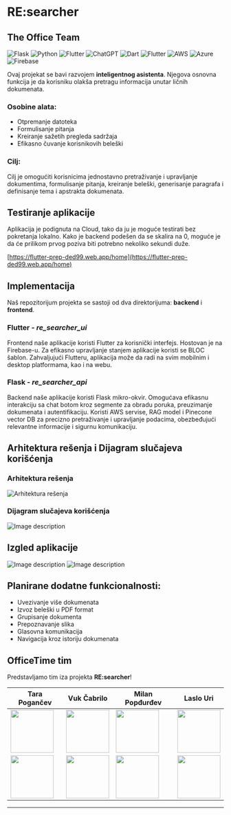 # RE:searcher
## The Office Team

![Flask](https://img.shields.io/badge/flask-%23000.svg?style=for-the-badge&logo=flask&logoColor=white)
![Python](https://img.shields.io/badge/python-3670A0?style=for-the-badge&logo=python&logoColor=ffdd54)
![Flutter](https://img.shields.io/badge/Flutter-%2302569B.svg?style=for-the-badge&logo=Flutter&logoColor=white)
![ChatGPT](https://img.shields.io/badge/chatGPT-74aa9c?style=for-the-badge&logo=openai&logoColor=white)
![Dart](https://img.shields.io/badge/dart-%230175C2.svg?style=for-the-badge&logo=dart&logoColor=white)
![Flutter](https://img.shields.io/badge/Flutter-%2302569B.svg?style=for-the-badge&logo=Flutter&logoColor=white)
![AWS](https://img.shields.io/badge/AWS-%23FF9900.svg?style=for-the-badge&logo=amazon-aws&logoColor=white)
![Azure](https://img.shields.io/badge/azure-%230072C6.svg?style=for-the-badge&logo=microsoftazure&logoColor=white)
![Firebase](https://img.shields.io/badge/firebase-%23039BE5.svg?style=for-the-badge&logo=firebase)

Ovaj projekat se bavi razvojem **inteligentnog asistenta**. Njegova osnovna funkcija je da korisniku olakša pretragu informacija unutar ličnih dokumenata.

### Osobine alata:

- Otpremanje datoteka
- Formulisanje pitanja
- Kreiranje sažetih pregleda sadržaja
- Efikasno čuvanje korisnikovih beleški

### Cilj:

Cilj je omogućiti korisnicima jednostavno pretraživanje i upravljanje dokumentima, formulisanje pitanja, kreiranje beleški, generisanje paragrafa i definisanje tema i apstrakta dokumenata.

## Testiranje aplikacije
Aplikacija je podignuta na Cloud, tako da ju je moguće testirati bez pokretanja lokalno. Kako je backend podešen da se skalira na 0, moguće je da će prilikom prvog poziva biti potrebno nekoliko sekundi duže. 

[https://flutter-prep-ded99.web.app/home](https://flutter-prep-ded99.web.app/home)

## Implementacija

Naš repozitorijum projekta se sastoji od dva direktorijuma: **backend** i **frontend**.

### Flutter - _re_searcher_ui_

Frontend naše aplikacije koristi Flutter za korisnički interfejs. Hostovan je na Firebase-u. Za efikasno upravljanje stanjem aplikacije koristi se BLOC šablon. Zahvaljujući Flutteru, aplikacija može da radi na svim mobilnim i desktop platformama, kao i na webu.

### Flask - _re_searcher_api_

Backend naše aplikacije koristi Flask mikro-okvir. Omogućava efikasnu interakciju sa chat botom kroz segmente za obradu poruka, preuzimanje dokumenata i autentifikaciju. Koristi AWS servise, RAG model i Pinecone vector DB za precizno pretraživanje i upravljanje podacima, obezbeđujući relevantne informacije i sigurnu komunikaciju.

## Arhitektura rešenja i Dijagram slučajeva korišćenja

### Arhitektura rešenja

<image src="assets/project_architecture.jpg" alt="Arhitektura rešenja">

### Dijagram slučajeva korišćenja

<image src="assets/UseCase.png" alt="Image description">

## Izgled aplikacije

<image src="assets/showcase.gif" alt="Image description">

<image src="assets/Screenshot1.jpg" alt="Image description">

## Planirane dodatne funkcionalnosti:

- Uvezivanje više dokumenata
- Izvoz beleški u PDF format
- Grupisanje dokumenta
- Prepoznavanje slika
- Glasovna komunikacija
- Navigacija kroz istoriju dokumenata

## OfficeTime tim

Predstavljamo tim iza projekta **RE:searcher**!


Tara Pogančev | Vuk Čabrilo | Milan Popđurđev | Laslo Uri
--- | --- | --- | ---
<a href="https://www.linkedin.com/in/tara-pogancev/"><image src="re_searcher_ui/assets/tara.jpg" height="auto" width="100" style="border-radius:0%"></a>|<a href="https://www.linkedin.com/in/vuk-%C4%8Dabrilo-63b369207/"><image src="re_searcher_ui/assets/vuk.jpg" height="auto" width="100" style="border-radius:0%"></a> | <a href="https://www.linkedin.com/in/milan-pop%C4%91ur%C4%91ev/"><image src="re_searcher_ui/assets/milan.jpg" height="auto" width="100" style="border-radius:0%"></a> | <a href="https://www.linkedin.com/in/laslo-uri/"><image src="re_searcher_ui/assets/laslo.jpg" height="auto" width="100" style="border-radius:0%"></a>
<a href="https://www.linkedin.com/in/tara-pogancev/"><image src="assets/TeamMembers/TaraReal.png" height="auto" width="100" style="border-radius:0%"></a>|<a href="https://www.linkedin.com/in/vuk-%C4%8Dabrilo-63b369207/"><image src="assets/TeamMembers/VukReal.png" height="auto" width="100" style="border-radius:0%"></a> | <a href="https://www.linkedin.com/in/milan-pop%C4%91ur%C4%91ev/"><image src="assets/TeamMembers/MilanReal.png" height="auto" width="100" style="border-radius:0%"></a> | <a href="https://www.linkedin.com/in/laslo-uri/"><image src="assets/TeamMembers/LasloReal.png" height="auto" width="100" style="border-radius:0%"></a>

---
